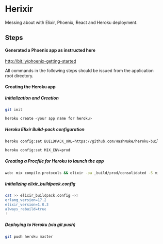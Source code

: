 # Herixir

Messing about with Elixir, Phoenix, React and Heroku deployment.

## Steps

#### Generated a Phoenix app as instructed here
http://bit.ly/phoenix-getting-started

All commands in the following steps should be issued from the application root directory.

#### Creating the Heroku app
##### Initialization and Creation
```bash
git init
```

```bash
heroku create <your app name for heroku>
```

##### Heroku Elixir Build-pack configuration
```bash
heroku config:set BUILDPACK_URL=https://github.com/HashNuke/heroku-buildpack-elixir.git -a <your app name for heroku>
```
```bash
heroku config:set MIX_ENV=prod
```

##### Creating a Procfile for Heroku to launch the app
```bash
web: mix compile.protocols && elixir -pa _build/prod/consolidated -S mix phoenix.server
```

##### Initializing elixir_buildpack.config

```bash
cat >> elixir_buildpack.config <<!
erlang_version=17.2
elixir_version=1.0.3
always_rebuild=true
!
```

##### Deploying to Heroku (via _git push_)
```bash
git push heroku master
```

